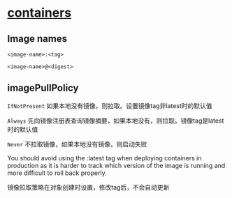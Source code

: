 # [containers](https://kubernetes.io/docs/concepts/containers/)

## Image names

`<image-name>:<tag>`

`<image-name>@<digest>`

## imagePullPolicy

`IfNotPresent` 如果本地没有镜像，则拉取。设置镜像tag非latest时的默认值

`Always` 先向镜像注册表查询镜像摘要，如果本地没有，则拉取。镜像tag是latest时的默认值

`Never` 不拉取镜像，如果本地没有镜像，则启动失败

You should avoid using the :latest tag when deploying containers in production as it is harder to track which version of the image is running and more difficult to roll back properly.

镜像拉取策略在对象创建时设置，修改tag后，不会自动更新
